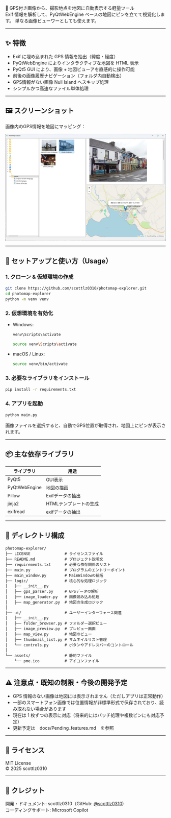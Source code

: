 📍 GPS付き画像から、撮影地点を地図に自動表示する軽量ツール  
Exif 情報を解析して、PyQtWebEngine ベースの地図にピンを立てて視覚化します。
単なる画像ビューワーとしても使えます。

---

## ✨ 特徴

- Exif に埋め込まれた GPS 情報を抽出（緯度・経度）
- PyQtWebEngine によりインタラクティブな地図を HTML 表示
- PyQt5 GUI により、画像 + 地図ビューアを直感的に操作可能
- 前後の画像履歴ナビゲーション（フォルダ内自動検出）
- GPS情報がない画像 Null Island へスキップ処理
- シンプルかつ高速なファイル単体処理

---

## 🖼️ スクリーンショット

画像内のGPS情報を地図にマッピング：

![スクリーンショット](docs/screenshot_dingle.jpg)

---

## 🚀 セットアップと使い方（Usage）

### 1. クローン & 仮想環境の作成

```bash
git clone https://github.com/scottlz0310/photomap-explorer.git
cd photomap-explorer
python -m venv venv
```

### 2. 仮想環境を有効化

- Windows:
  ```pwsh
  venv\Scripts\activate
  ```
  ```bash
  source venv\Scripts\activate
  ```

- macOS / Linux:
  ```bash
  source venv/bin/activate
  ```

### 3. 必要なライブラリをインストール

```bash
pip install -r requirements.txt
```

### 4. アプリを起動

```bash
python main.py
```

画像ファイルを選択すると、自動でGPS位置が取得され、地図上にピンが表示されます。

---

## 📦 主な依存ライブラリ

| ライブラリ | 用途 |
|--------------|------|
| PyQt5        | GUI表示 |
| PyQtWebEngine| 地図の描画
| Pillow       | Exifデータの抽出 |
| jinja2       | HTMLテンプレートの生成 |
| exifread     | exifデータの抽出
---

## 📁 ディレクトリ構成

```
photomap-explorer/
├── LICENSE               # ライセンスファイル
├── README.md             # プロジェクト説明文
├── requirements.txt      # 必要な依存関係のリスト
├── main.py               # プログラムのエントリーポイント
├── main_window.py        # MainWindowの統括
├── logic/                # 核心的な処理ロジック
│   ├── __init__.py
│   ├── gps_parser.py     # GPSデータの解析
│   ├── image_loader.py   # 画像読み込み処理
│   ├── map_generator.py  # 地図の生成ロジック
│
├── ui/                   # ユーザーインターフェース関連
│   ├── __init__.py
│   ├── folder_browser.py # フォルダー選択ビュー
│   ├── image_preview.py  # プレビュー画面
│   ├── map_view.py       # 地図のビュー
│   ├── thumbnail_list.py # サムネイルリスト管理
│   └── controls.py       # ボタンやアドレスバーのコントロール
│
└── assets/               # 静的ファイル
    └── pme.ico           # アイコンファイル
```

---

## ⚠️ 注意点・既知の制限・今後の開発予定

- GPS 情報のない画像は地図には表示されません（ただしアプリは正常動作）
- 一部のスマートフォン画像では位置情報が非標準形式で保存されており、読み取れない場合があります
- 現在は 1 枚ずつの表示に対応（将来的にはバッチ処理や複数ピンにも対応予定）
- 更新予定は　docs/Pending_features.md　を参照

---

## 📄 ライセンス

MIT License  
© 2025 scottlz0310

---

## 🙌 クレジット

開発・ドキュメント: scottlz0310（GitHub: [@scottlz0310](https://github.com/scottlz0310))  
コーディングサポート: Microsoft Copilot
